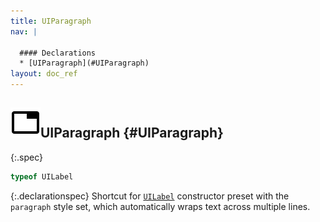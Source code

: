 ```yaml
---
title: UIParagraph
nav: |

  #### Declarations
  * [UIParagraph](#UIParagraph)
layout: doc_ref
---
```


## ![](/assets/icons/spec-var.svg)UIParagraph {#UIParagraph}
{:.spec}

```typescript
typeof UILabel
```
{:.declarationspec}
Shortcut for [`UILabel`](./UILabel) constructor preset with the `paragraph` style set, which automatically wraps text across multiple lines.

